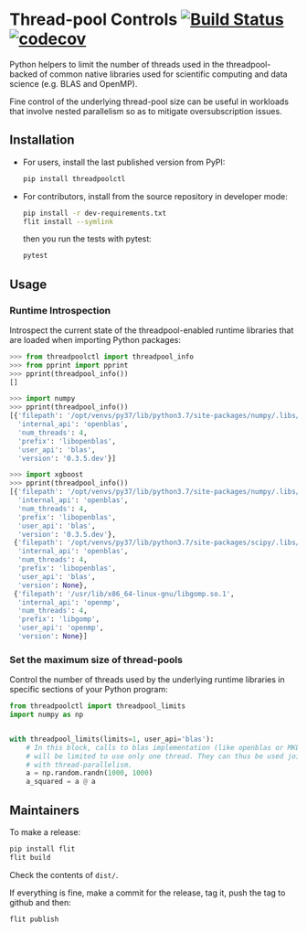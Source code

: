 # Thread-pool Controls [![Build Status](https://dev.azure.com/joblib/threadpoolctl/_apis/build/status/joblib.threadpoolctl?branchName=master)](https://dev.azure.com/joblib/threadpoolctl/_build/latest?definitionId=1&branchName=master) [![codecov](https://codecov.io/gh/joblib/threadpoolctl/branch/master/graph/badge.svg)](https://codecov.io/gh/joblib/threadpoolctl)

Python helpers to limit the number of threads used in the
threadpool-backed of common native libraries used for scientific
computing and data science (e.g. BLAS and OpenMP).

Fine control of the underlying thread-pool size can be useful in
workloads that involve nested parallelism so as to mitigate
oversubscription issues.

## Installation

- For users, install the last published version from PyPI:

  ```bash
  pip install threadpoolctl
  ```

- For contributors, install from the source repository in developer
  mode:

  ```bash
  pip install -r dev-requirements.txt
  flit install --symlink
  ```

  then you run the tests with pytest:

  ```bash
  pytest
  ```

## Usage

### Runtime Introspection

Introspect the current state of the threadpool-enabled runtime libraries
that are loaded when importing Python packages:

```python
>>> from threadpoolctl import threadpool_info
>>> from pprint import pprint
>>> pprint(threadpool_info())
[]

>>> import numpy
>>> pprint(threadpool_info())
[{'filepath': '/opt/venvs/py37/lib/python3.7/site-packages/numpy/.libs/libopenblasp-r0-382c8f3a.3.5.dev.so',
  'internal_api': 'openblas',
  'num_threads': 4,
  'prefix': 'libopenblas',
  'user_api': 'blas',
  'version': '0.3.5.dev'}]

>>> import xgboost
>>> pprint(threadpool_info())
[{'filepath': '/opt/venvs/py37/lib/python3.7/site-packages/numpy/.libs/libopenblasp-r0-382c8f3a.3.5.dev.so',
  'internal_api': 'openblas',
  'num_threads': 4,
  'prefix': 'libopenblas',
  'user_api': 'blas',
  'version': '0.3.5.dev'},
 {'filepath': '/opt/venvs/py37/lib/python3.7/site-packages/scipy/.libs/libopenblasp-r0-8dca6697.3.0.dev.so',
  'internal_api': 'openblas',
  'num_threads': 4,
  'prefix': 'libopenblas',
  'user_api': 'blas',
  'version': None},
 {'filepath': '/usr/lib/x86_64-linux-gnu/libgomp.so.1',
  'internal_api': 'openmp',
  'num_threads': 4,
  'prefix': 'libgomp',
  'user_api': 'openmp',
  'version': None}]
```

### Set the maximum size of thread-pools

Control the number of threads used by the underlying runtime libraries
in specific sections of your Python program:

```python
from threadpoolctl import threadpool_limits
import numpy as np


with threadpool_limits(limits=1, user_api='blas'):
    # In this block, calls to blas implementation (like openblas or MKL)
    # will be limited to use only one thread. They can thus be used jointly
    # with thread-parallelism.
    a = np.random.randn(1000, 1000)
    a_squared = a @ a
```

## Maintainers

To make a release:

```bash
pip install flit
flit build
```

Check the contents of `dist/`.

If everything is fine, make a commit for the release, tag it, push the
tag to github and then:

```bash
flit publish
```
